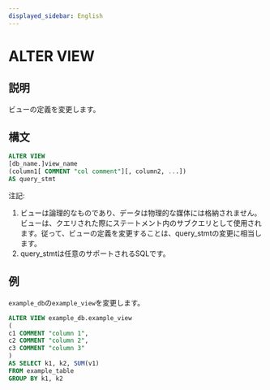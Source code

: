 ```yaml
---
displayed_sidebar: English
---
```


# ALTER VIEW

## 説明

ビューの定義を変更します。

## 構文

```sql
ALTER VIEW
[db_name.]view_name
(column1[ COMMENT "col comment"][, column2, ...])
AS query_stmt
```

注記:

1. ビューは論理的なものであり、データは物理的な媒体には格納されません。ビューは、クエリされた際にステートメント内のサブクエリとして使用されます。従って、ビューの定義を変更することは、query_stmtの変更に相当します。
2. query_stmtは任意のサポートされるSQLです。

## 例

`example_db`の`example_view`を変更します。

```sql
ALTER VIEW example_db.example_view
(
c1 COMMENT "column 1",
c2 COMMENT "column 2",
c3 COMMENT "column 3"
)
AS SELECT k1, k2, SUM(v1) 
FROM example_table
GROUP BY k1, k2
```
